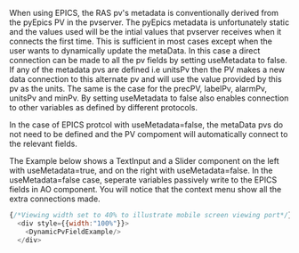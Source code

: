 When using EPICS, the RAS pv's metadata is conventionally derived from the pyEpics PV in the pvserver. 
The pyEpics metadata is unfortunately static and the values used will be the intial values that pvserver receives when it connects the first time. 
This is sufficient in most cases except when the user wants to dynamically update the metaData.
In this case a direct connection can be made to all the pv fields by setting useMetadata to false. 
If any of the metadata pvs are defined i.e unitsPv then the PV makes a new data  connection to this alternate pv and will
use the value provided by this pv as the units. 
The same is the case for the precPV, labelPv, alarmPv, unitsPv and minPv.
By setting useMetadata to false also enables connection to other variables as defined by different protocols.

In the case of EPICS protcol with useMetadata=false, the metaData pvs do not need to be defined and the PV compoment will automatically connect to the relevant fields.

The Example below shows a TextInput and a Slider component on the left with useMetadata=true, and on the right with useMetadata=false.
In the useMetadata=false case, seperate variables passively write to the EPICS fields in AO component. You will notice that the context menu show all the extra connections made.


```js
{/*Viewing width set to 40% to illustrate mobile screen viewing port*/}
  <div style={{width:"100%"}}>
    <DynamicPvFieldExample/>
  </div>
```
